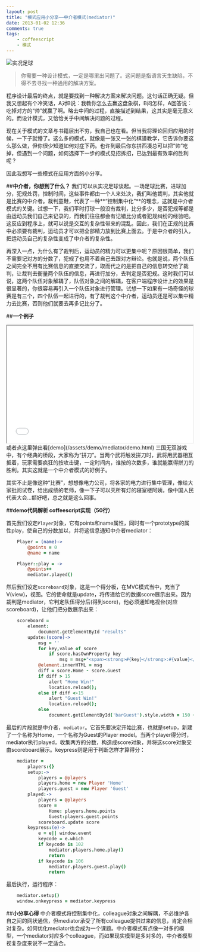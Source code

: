 ```yaml
---
layout: post
title: "模式应用小分享——中介者模式(mediator)"
date: 2013-01-02 12:36
comments: true
tags: 
	- coffeescript 
	- 模式
---
```


![实况足球](/assets/blogImg/mediator1.jpg)   
> 你需要一种设计模式，一定是哪里出问题了。这问题是指语言天生缺陷，不得不去寻找一种通用的解决方案。

程序设计最后的终点，就是要找到一种解决方案来解决问题。这句话正确无疑。但我又想起有个冷笑话，A对B说：我教你怎么去赢这盘象棋，B问怎样，A回答说：吃掉对方的“帅”就赢了啊。略去中间的过程，直接描述到结果，这其实是毫无意义的。而设计模式，又恰恰关乎中间解决问题的过程。
<!-- more -->
现在关于模式的文章与书籍层出不穷，我自己也在看。但当我将理论回归应用的时候，一下子就懵了。这么多的模式，就像是一张又一张的棋谱教学，它告诉你要这么那么做，但你很少知道如何对症下药。也许到最后你东拼西凑总可以把“帅”吃掉，但遇到一个问题，如何选择下一步的模式见招拆招，已达到最有效率的胜利呢？

因此我想写一些模式在应用方面的小分享。

##**中介者，你想到了什么？**
我们可以从实况足球谈起。一场足球比赛，进球加分，犯规处罚，控制时间，这些事件都由一个人来处决，我们叫他裁判，其实他就是比赛的中介者。裁判童鞋，代表了一种**“控制集中化”**的理念，这就是中介者模式的关键。试想一下，我们平时打球一般没有裁判，比分多少，是否犯规等都是由运动员我们自己来记录的，而我们往往都会有记错比分或者犯规纠纷的经验吧。这反应到程序上，就可以说是交互的复杂性带来的混乱。因此，我们在正规的比赛中必须要有裁判，运动员才可以把全部精力放到比赛上面去。于是中介者的引入，把运动员自己的复杂性变成了中介者的复杂性。

再深入一点，为什么有了裁判后，运动员的精力可以更集中呢？原因很简单，我们不需要记对方的分数了，犯规了也用不着自己去跟对方辩论。也就是说，两个队伍之间完全不用有比赛信息的直接交流了，取而代之的是把自己的信息转交给了裁判，让裁判去衡量两个队伍的信息，再进行加分，去判定是否犯规。这时我们可以说，这两个队伍对象解耦了，队伍对象之间的解耦，在客户端程序设计上的效果是很显著的，你很容易再引入一个队伍对象进行管理。试想一下如果有一场奇怪的球赛是有三个，四个队伍一起进行的，有了裁判这个中介者，运动员还是可以集中精力去比赛，否则他们就要去再多记比分了。

##**一个例子**
<iframe id="demoIframe" src="/assets/demo/mediator/demo.html" width="500" height="314" scrolling="no"></iframe>
或者点这里弹出看[demo](/assets/demo/mediator/demo.html)         
三国无双游戏中，有个经典的桥段，大家称为“拼刀”。当两个武将触发拼刀时，武将用武器相互抵着，玩家需要疯狂的按攻击键，一定时间内，谁按的次数多，谁就能赢得拼刀的胜利。其实这就是一个中介者模式的好例子。

其实不止是像这种“比赛”，想想像电力公司，将各家的电力进行集中管理，像给大家批阅试卷，给出成绩的老师，像一下子可以灭所有灯的寝室楼阿姨，像中国人民代表大会…额好吧，总之就是这么回事。

##**demo代码解析 coffeescript实现（50行）**

首先我们设定<code>Player</code>对象，它有points和name属性，同时有一个prototype的属性play，使自己的分数加以，并将这信息通知中介者mediator：
```coffeescript
	Player = (name)->
		@points = 0
		@name = name

	Player::play = ->
		@points++
		mediator.played()
```
然后我们设定<code>scoreboard</code>对象，这是一个得分板，在MVC模式当中，充当了V(view)，视图。它的使命就是update，将传递给它的数据score展示出来。因为裁判是mediator，它判定队伍得分后(得到score)，他必须通知电视台(对应scoreboard)，让他们把分数展示出来：
```coffeescript
	scoreboard = 
		element:
			document.getElementById "results"
		update:(score)->
			msg = ''
			for key,value of score 
				if score.hasOwnProperty key
					msg = msg+"<span><strong>#{key}</strong>:#{value}</span>"
			@element.innerHTML = msg
			diff = score.Home - score.Guest
			if diff > 15 
				alert "Home Win!"
				location.reload();
			else if diff <-15
				alert "Guest Win!"
				location.reload();
			else
				document.getElementById('barGuest').style.width = 150 + (diff*10) + 'px'
```
最后的片段就是中介者，<code>mediator</code>。它首先要决定开始比赛，也就是setup，新建了一个名称为Home，一个名称为Guest的Player model。当两个player得分时，mediator执行played，收集两方的分数，构造成score对象，并将这score对象交由scoreboard展示。keypress则是用于判断怎样才算得分：
```coffeescript
	mediator = 
		players:{}
		setup:->
			players = @players
			players.home = new Player 'Home'
			players.guest = new Player 'Guest'
		played:->
			players = @players
			score = 
				Home: players.home.points
				Guest:players.guest.points
			scoreboard.update score
		keypress:(e)->
			e = e|| window.event
			keycode = e.which
			if keycode is 102
				mediator.players.home.play()
				return
			if keycode is 106
				mediator.players.guest.play()
				return
```
最后执行，运行程序：
```coffeescript
	mediator.setup()
	window.onkeypress = mediator.keypress
```

##**小分享心得**
中介者模式将控制集中化，colleague对象之间解耦，不必维护各自之间的网状通信，但mediator承受了所有colleague提供过来的信息，肯定会相对复杂。如何优化mediator也会成为一个课题。中介者模式有点像一对多的模型，一个mediator对应多个colleague，而如果现实模型是多对多的，中介者模型视复杂度来说不一定适合。